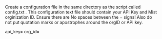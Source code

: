 Create a configuration file in the same directory as the script called config.txt . 
This configuration text file should contain your API Key and Mist orginization ID. 
Ensure there are No spaces between the = signs! 
Also do not put quotation marks or apostrophes around the orgID or API key.

api_key=<API Key>
org_id=<Org Id from mist>
